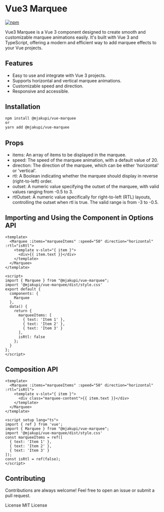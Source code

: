 # Vue3 Marquee
[![npm](https://img.shields.io/npm/v/@mjakupi/vue-marquee)](https://www.npmjs.com/package/@mjakupi/vue-marquee)

Vue3 Marquee is a Vue 3 component designed to create smooth and customizable marquee animations easily. It's built with Vue 3 and TypeScript, offering a modern and efficient way to add marquee effects to your Vue projects.

## Features

- Easy to use and integrate with Vue 3 projects.
- Supports horizontal and vertical marquee animations.
- Customizable speed and direction.
- Responsive and accessible.

## Installation

```bash
npm install @mjakupi/vue-marquee
or
yarn add @mjakupi/vue-marquee
```
## Props
 - items: An array of items to be displayed in the marquee.
 - speed: The speed of the marquee animation, with a default value of 20.
 - direction: The direction of the marquee, which can be either 'horizontal' or 'vertical'.
 - rtl: A Boolean indicating whether the marquee should display in reverse (right-to-left) order.
 - outset: A numeric value specifying the outset of the marquee, with valid values ranging from -0.5 to 3.
 - rtlOutset: A numeric value specifically for right-to-left (RTL) layouts, controlling the outset when rtl is true. The valid range is from -3 to -0.5.

## Importing and Using the Component in Options API
```
<template>
  <Marquee :items="marqueeItems" :speed="50" direction="horizontal" :rtl="isRtl">
    <template v-slot="{ item }">
      <div>{{ item.text }}</div>
    </template>
  </Marquee>
</template>

<script>
import { Marquee } from "@mjakupi/vue-marquee";
import '@mjakupi/vue-marquee/dist/style.css'
export default {
  components: {
    Marquee
  },
  data() {
    return {
      marqueeItems: [
        { text: 'Item 1' },
        { text: 'Item 2' },
        { text: 'Item 3' }
      ],
      isRtl: false
    };
  }
};
</script>

```
## Composition API
```
<template>
  <Marquee :items="marqueeItems" :speed="50" direction="horizontal" :rtl="isRtl">
    <template v-slot="{ item }">
      <div class="marquee-content">{{ item.text }}</div>
    </template>
  </Marquee>
</template>

<script setup lang="ts">
import { ref } from 'vue';
import { Marquee } from "@mjakupi/vue-marquee";
import '@mjakupi/vue-marquee/dist/style.css'
const marqueeItems = ref([
  { text: 'Item 1' },
  { text: 'Item 2' },
  { text: 'Item 3' }
]);
const isRtl = ref(false);
</script>
```
## Contributing
Contributions are always welcome! Feel free to open an issue or submit a pull request.

License
MIT License

